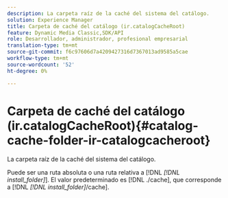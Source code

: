 ```yaml
---
description: La carpeta raíz de la caché del sistema del catálogo.
solution: Experience Manager
title: Carpeta de caché del catálogo (ir.catalogCacheRoot)
feature: Dynamic Media Classic,SDK/API
role: Desarrollador, administrador, profesional empresarial
translation-type: tm+mt
source-git-commit: f6c97606d7a4209427316d7367013ad9585a5cae
workflow-type: tm+mt
source-wordcount: '52'
ht-degree: 0%

---
```



# Carpeta de caché del catálogo (ir.catalogCacheRoot){#catalog-cache-folder-ir-catalogcacheroot}

La carpeta raíz de la caché del sistema del catálogo.

Puede ser una ruta absoluta o una ruta relativa a [!DNL *[!DNL install_folder]*]. El valor predeterminado es [!DNL ./cache], que corresponde a [!DNL *[!DNL install_folder]*/cache].
